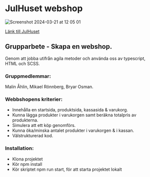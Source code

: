 # JulHuset webshop
![Screenshot 2024-03-21 at 12 05 01](https://github.com/Mikael-Ronnberg/webshop/assets/113439687/e3c836ce-773d-4db5-a2f1-106470f45014)


[Länk till JulHuset](https://julhuset.pages.dev/)

## Grupparbete - Skapa en webshop.

Genom att jobba utifrån agila metoder och använda oss av typescript, HTML och SCSS.

### Gruppmedlemmar:

Malin Åhlin, Mikael Rönnberg, Bryar Osman.

### Webbshopens kriterier:

- Innehålla en startsida, produktsida, kassasida & varukorg.
- Kunna lägga produkter i varukorgen samt beräkna totalpris av produkterna.
- Simulera att ett köp genomförs.
- Kunna öka/minska antalet produkter i varukorgen & i kassan.
- Välstrukturerad kod.

### Installation:

- Klona projektet
- Kör npm install
- Kör skriptet npm run start, för att starta projektet lokalt
